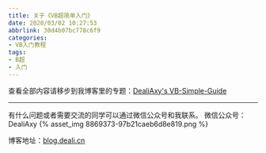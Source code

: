 ```yaml
---
title: 关于《VB超简单入门》
date: 2020/03/02 10:27:53
abbrlink: 30d4b07bc778c6f9
categories:
- VB入门教程
tags:
- B超
- 入门
---
```

查看全部内容请移步到我博客里的专题：[DealiAxy's VB-Simple-Guide](http://blog.deali.cn/category/book/vb-simpleguide)

-----------------
有什么问题或者需要交流的同学可以通过微信公众号和我联系。
微信公众号：DealiAxy
{% asset_img 8869373-97b21caeb6d8e819.png %}

博客地址：[blog.deali.cn](http://blog.deali.cn)

